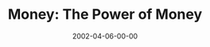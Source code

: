 ---
layout: message
category: message
series: "Handle with Care"
title: "Money: The Power of Money"
date: 2002-04-06-00-00
message_id: 287
---